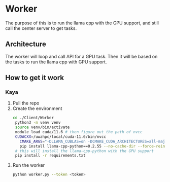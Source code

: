 # Worker

The purpose of this is to run the llama cpp with the GPU support, and still call the center server to get tasks.

## Architecture

The worker will loop and call API for a GPU task.
Then it will be based on the tasks to run the llama cpp with GPU support.

## How to get it work

### Kaya

1. Pull the repo
2. Create the environment
   ```bash
   cd ./Client/Worker
    python3 -m venv venv
    source venv/bin/activate
    module load cuda/11.6 # then figure out the path of nvcc
    CUDACXX=/uwahpc/local/cuda-11.6/bin/nvcc
      CMAKE_ARGS="-DLLAMA_CUBLAS=on -DCMAKE_CUDA_ARCHITECTURES=all-major" FORCE_CMAKE=1 
      pip install llama-cpp-python==0.2.55 --no-cache-dir --force-reinstall --upgrade 
    # this will install the llama-cpp-python with the GPU support
    pip install -r requirements.txt
    ```
3. Run the worker
    ```bash
    python worker.py --token <token>
    ```
